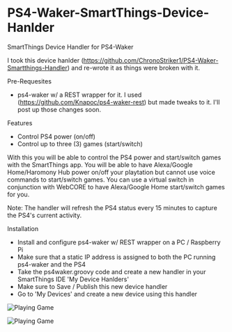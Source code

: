 # PS4-Waker-SmartThings-Device-Hanlder
SmartThings Device Handler for PS4-Waker

I took this device hanlder (https://github.com/ChronoStriker1/PS4-Waker-Smartthings-Handler) and re-wrote it as things were broken with it.

Pre-Requesites
- ps4-waker w/ a REST wrapper for it. I used (https://github.com/Knapoc/ps4-waker-rest) but made tweaks to it. I'll post up those changes soon.

Features
- Control PS4 power (on/off)
- Control up to three (3) games (start/switch)

With this you will be able to control the PS4 power and start/switch games with the SmartThings app. You will be able to have Alexa/Google Home/Haromony Hub power on/off your playtation but cannot use voice commands to start/switch games. You can use a virtual switch in conjunction with WebCORE to have Alexa/Google Home start/switch games for you.

Note: The handler will refresh the PS4 status every 15 minutes to capture the PS4's current activity.

Installation
- Install and configure ps4-waker w/ REST wrapper on a PC / Raspberry Pi
- Make sure that a static IP address is assigned to both the PC running ps4-waker and the PS4
- Take the ps4waker.groovy code and create a new handler in your SmartThings IDE 'My Device Hanlders'
- Make sure to Save / Publish this new device handler
- Go to 'My Devices' and create a new device using this handler

![Playing Game](https://raw.githubusercontent.com/xtreme22886/PS4-Waker-SmartThings-Device-Hanlder/master/screenshots/Playing%20Game.png)

![Playing Game](https://raw.githubusercontent.com/xtreme22886/PS4-Waker-SmartThings-Device-Hanlder/master/screenshots/Settings.png)
